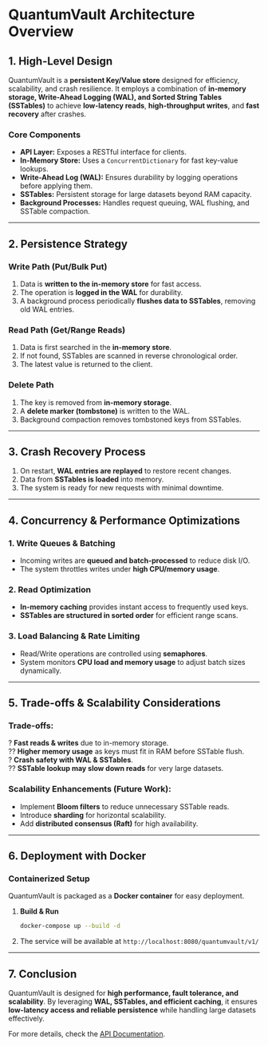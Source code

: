 # QuantumVault Architecture Overview

## 1. **High-Level Design**
QuantumVault is a **persistent Key/Value store** designed for efficiency, scalability, and crash resilience. It employs a combination of **in-memory storage, Write-Ahead Logging (WAL), and Sorted String Tables (SSTables)** to achieve **low-latency reads**, **high-throughput writes**, and **fast recovery** after crashes.

### **Core Components**
- **API Layer:** Exposes a RESTful interface for clients.
- **In-Memory Store:** Uses a `ConcurrentDictionary` for fast key-value lookups.
- **Write-Ahead Log (WAL):** Ensures durability by logging operations before applying them.
- **SSTables:** Persistent storage for large datasets beyond RAM capacity.
- **Background Processes:** Handles request queuing, WAL flushing, and SSTable compaction.

---

## 2. **Persistence Strategy**
### **Write Path (Put/Bulk Put)**
1. Data is **written to the in-memory store** for fast access.
2. The operation is **logged in the WAL** for durability.
3. A background process periodically **flushes data to SSTables**, removing old WAL entries.

### **Read Path (Get/Range Reads)**
1. Data is first searched in the **in-memory store**.
2. If not found, SSTables are scanned in reverse chronological order.
3. The latest value is returned to the client.

### **Delete Path**
1. The key is removed from **in-memory storage**.
2. A **delete marker (tombstone)** is written to the WAL.
3. Background compaction removes tombstoned keys from SSTables.

---

## 3. **Crash Recovery Process**
1. On restart, **WAL entries are replayed** to restore recent changes.
2. Data from **SSTables is loaded** into memory.
3. The system is ready for new requests with minimal downtime.

---

## 4. **Concurrency & Performance Optimizations**
### **1. Write Queues & Batching**
- Incoming writes are **queued and batch-processed** to reduce disk I/O.
- The system throttles writes under **high CPU/memory usage**.

### **2. Read Optimization**
- **In-memory caching** provides instant access to frequently used keys.
- **SSTables are structured in sorted order** for efficient range scans.

### **3. Load Balancing & Rate Limiting**
- Read/Write operations are controlled using **semaphores**.
- System monitors **CPU load and memory usage** to adjust batch sizes dynamically.

---

## 5. **Trade-offs & Scalability Considerations**
### **Trade-offs:**
? **Fast reads & writes** due to in-memory storage.  
?? **Higher memory usage** as keys must fit in RAM before SSTable flush.  
? **Crash safety with WAL & SSTables**.  
?? **SSTable lookup may slow down reads** for very large datasets.  

### **Scalability Enhancements (Future Work):**
- Implement **Bloom filters** to reduce unnecessary SSTable reads.
- Introduce **sharding** for horizontal scalability.
- Add **distributed consensus (Raft)** for high availability.

---

## 6. **Deployment with Docker**
### **Containerized Setup**
QuantumVault is packaged as a **Docker container** for easy deployment.
1. **Build & Run**
   ```sh
   docker-compose up --build -d
   ```
2. The service will be available at `http://localhost:8080/quantumvault/v1/`

---

## 7. **Conclusion**
QuantumVault is designed for **high performance, fault tolerance, and scalability**. By leveraging **WAL, SSTables, and efficient caching**, it ensures **low-latency access and reliable persistence** while handling large datasets effectively.

For more details, check the [API Documentation](docs/API.md).

